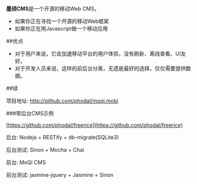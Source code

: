 **墨颀CMS**是一个开源的移动Web CMS。

 - 如果你正在寻找一个开源的移动Web框架
 - 如果你正在用Javascript做一个移动应用
 
##优点 

 - 对于用户来说，它会加速移动平台的用户体验，没有刷新、离线查看、UI友好。
 - 对于开发人员来说，这样的前后台分离，无遗是最好的选择，仅仅需要提供数据。
 
 
##续

项目地址: http://github.com/phodal/moqi.mobi

###带后台CMS示例

[https://github.com/phodal/freerice](https://github.com/phodal/freerice)

后台: Nodejs + RESTify + db-migrate(SQLite3)

后台测试: Sinon + Mocha + Chai

前台: MoQi CMS

前台测试: jasmine-jquery + Jasmine + Sinon